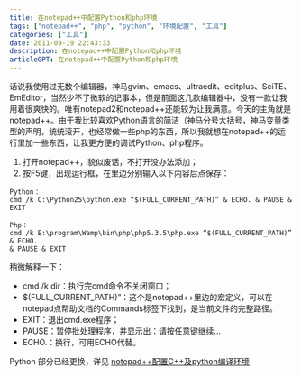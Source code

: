 ```yaml
---
title: 在notepad++中配置Python和php环境
tags: ["notepad++", "php", "python", "环境配置", "工具"]
categories: ["工具"]
date: 2011-09-19 22:43:33
description: 在notepad++中配置Python和php环境
articleGPT: 在notepad++中配置Python和php环境
---
```


话说我使用过无数个编辑器，神马gvim、emacs、ultraedit、editplus、SciTE、EmEditor，当然少不了微软的记事本，但是前面这几款编辑器中，没有一款让我用着很爽快的。唯有notepad2和notepad++还能较为让我满意。今天的主角就是notepad++。由于我比较喜欢Python语言的简洁（神马分号大括号，神马变量类型的声明，统统滚开，也经常做一些php的东西，所以我就想在notepad++的运行里加一些东西，让我更方便的调试Python、php程序。  

1. 打开notepad++，貌似废话，不打开没办法添加；  
2. 按F5键，出现运行框，在里边分别输入以下内容后点保存：

```
Python：
cmd /k C:\Python25\python.exe “$(FULL_CURRENT_PATH)” & ECHO. & PAUSE & EXIT

Php：
cmd /k E:\program\Wamp\bin\php\php5.3.5\php.exe “$(FULL_CURRENT_PATH)” & ECHO.
& PAUSE & EXIT
```

稍微解释一下：

  * cmd /k dir：执行完cmd命令不关闭窗口；
  * $(FULL_CURRENT_PATH)”：这个是notepad++里边的宏定义，可以在notepad点帮助文档的Commands标签下找到，是当前文件的完整路径。
  * EXIT：退出cmd.exe程序；
  * PAUSE：暂停批处理程序，并显示出：请按任意键继续…
  * ECHO.：换行，可用ECHO代替。

Python 部分已经更换，详见 [notepad++配置C++及python编译环境](./2012-05-13-npp-cpp-python)
